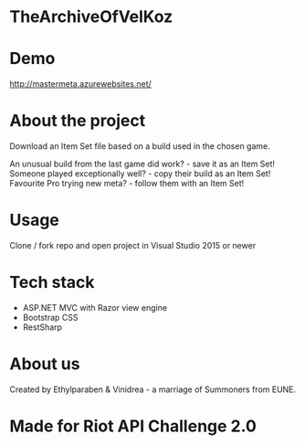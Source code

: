 # TheArchiveOfVelKoz

# Demo

http://mastermeta.azurewebsites.net/

# About the project

Download an Item Set file based on a build used in the chosen game.

An unusual build from the last game did work? - save it as an Item Set!
Someone played exceptionally well? - copy their build as an Item Set!
Favourite Pro trying new meta? - follow them with an Item Set!

# Usage

Clone / fork repo and open project in Visual Studio 2015 or newer

# Tech stack

- ASP.NET MVC with Razor view engine
- Bootstrap CSS
- RestSharp

# About us

Created by Ethylparaben &amp; Vinidrea - a marriage of Summoners from EUNE.

# Made for Riot API Challenge 2.0
